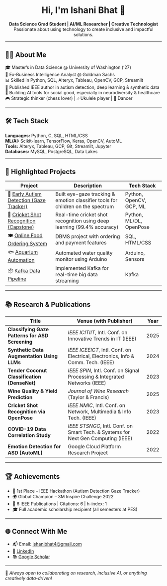 <h1 align="center">Hi, I'm Ishani Bhat 👋</h1>

<p align="center">
  <b>Data Science Grad Student | AI/ML Researcher | Creative Technologist</b><br>
  Passionate about using technology to create inclusive and impactful solutions.
</p>

---

## 👩‍💻 About Me

🎓 Master’s in Data Science @ University of Washington (’27)  
💼 Ex-Business Intelligence Analyst @ Goldman Sachs  
📊 Skilled in Python, SQL, Alteryx, Tableau, OpenCV, GCP, Streamlit  
🧠 Published IEEE author in autism detection, deep learning & synthetic data  
🎯 Building AI tools for social good, especially in neurodiversity & healthcare  
🎮 Strategic thinker (chess lover) | 🎶 Ukulele player | 💃 Dancer

---

## 🛠️ Tech Stack

**Languages:** Python, C, SQL, HTML/CSS  
**ML/AI:** Scikit-learn, TensorFlow, Keras, OpenCV, AutoML  
**Tools:** Alteryx, Tableau, GCP, Git, Streamlit, Jupyter  
**Databases:** MySQL, PostgreSQL, Data Lakes

---

## 🚀 Highlighted Projects

| Project | Description | Tech Stack |
|--------|-------------|------------|
| 🧠 [Early Autism Detection (Gaze Tracker)](https://github.com/ishani-bhat4/online-food-ordering-system) | Built eye-gaze tracking & emotion classifier tools for children on the spectrum | Python, OpenCV, GCP, ML |
| 🎯 [Cricket Shot Recognition (Capstone)](https://github.com/ishani-bhat4/cricket-shot-recognition) | Real-time cricket shot recognition using deep learning (99.4% accuracy) | Python, ML/DL, OpenPose |
| 🍽️ [Online Food Ordering System](https://github.com/ishani-bhat4/online-food-ordering-system) | DBMS project with ordering and payment features | SQL, HTML/CSS |
| 🐟 [Aquarium Automation](https://github.com/ishani-bhat4/aquarium-iot-automation) | Automated water quality monitor using Arduino | Arduino, Sensors |
| 📦 [Kafka Data Pipeline](https://github.com/ishani-bhat4/kafka-socket-streaming) | Implemented Kafka for real-time big data streaming | Kafka |

---

## 📚 Research & Publications

| Title | Venue (with Publisher) | Year |
|-------|------------------------|------|
| **Classifying Gaze Patterns for ASD Screening** | *IEEE ICITIIT*, Intl. Conf. on Innovative Trends in IT (IEEE) | 2025 |
| **Synthetic Data Augmentation Using LLMs** | *IEEE ICEEICT*, Intl. Conf. on Electrical, Electronics, Info & Comm. Tech. (IEEE) | 2024 |
| **Tender Coconut Classification (DenseNet)** | *IEEE SPIN*, Intl. Conf. on Signal Processing & Integrated Networks (IEEE) | 2023 |
| **Wine Quality & Yield Prediction** | *Journal of Wine Research* (Taylor & Francis) | 2025 |
| **Cricket Shot Recognition via OpenPose** | *IEEE NMIC*, Intl. Conf. on Network, Multimedia & Info Tech. (IEEE) | 2023 |
| **COVID-19 Data Correlation Study** | *IEEE STSNGC*, Intl. Conf. on Smart Tech. & Systems for Next Gen Computing (IEEE) | 2022 |
| **Emotion Detection for ASD (AutoML)** | Google Cloud Platform Research Project | 2022 |


---

## 🏆 Achievements

- 🥇 1st Place – IEEE Hackathon (Autism Detection Gaze Tracker)
- 🌍 Global Champion – 3M Inspire Challenge 2022
- 📖 6 IEEE Publications | Citations: 6 | h-index: 1
- 🎓 Full academic scholarship recipient (all semesters at PES)

---

## 🌐 Connect With Me

- 📬 Email: ishanibhat4@gmail.com  
- 💼 [LinkedIn](www.linkedin.com/in/ishani-bhat)  
- 📚 [Google Scholar](https://scholar.google.com/citations?hl=en&user=QO3ezwQAAAAJ)  

---

🔎 *Always open to collaborating on research, inclusive AI, or anything creatively data-driven!*
